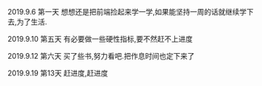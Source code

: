 2019.9.6
第一天
想想还是把前端捡起来学一学,如果能坚持一周的话就继续学下去,为了生活.

2019.9.10
第五天
有必要做一些硬性指标,要不然赶不上进度

2019.9.12
第六天
买了些书,努力看吧.把作息时间也定下来了

2019.9.19
第13天
赶进度,赶进度